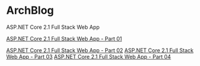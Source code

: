 # ArchBlog
ASP.NET Core 2.1 Full Stack Web App

[ASP.NET Core 2.1 Full Stack Web App - Part 01](https://www.youtube.com/watch?v=-09ajA4rOKU)

[ASP.NET Core 2.1 Full Stack Web App - Part 02](https://www.youtube.com/watch?v=54ZhT3ko9VI)
[ASP.NET Core 2.1 Full Stack Web App - Part 03](https://www.youtube.com/watch?v=Ak0wKKFNG_c&t=221s)
[ASP.NET Core 2.1 Full Stack Web App - Part 04](https://www.youtube.com/watch?v=JWlx_zvGXyM&t=1076s)

